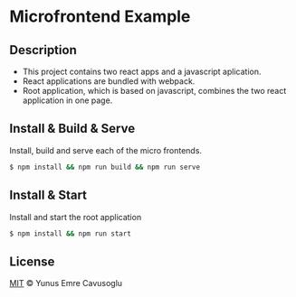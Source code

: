 # Microfrontend Example

## Description

* This project contains two react apps and a javascript aplication. 
* React applications are bundled with webpack. 
* Root application, which is based on javascript, combines the two react application in one page.


## Install & Build & Serve

Install, build and serve each of the micro frontends.

```sh
$ npm install && npm run build && npm run serve
```

## Install & Start

Install and start the root application

```sh
$ npm install && npm run start
```

## License

[MIT](LICENSE) © Yunus Emre Cavusoglu
